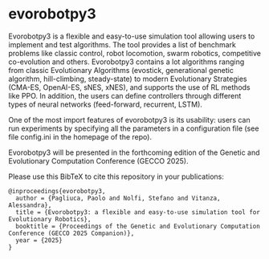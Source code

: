 # evorobotpy3
Evorobotpy3 is a flexible and easy-to-use simulation tool allowing users to implement and test algorithms. The tool provides a list of benchmark problems like classic control, robot locomotion, swarm robotics, competitive co-evolution and others. Evorobotpy3 contains a lot algorithms ranging from classic Evolutionary Algorithms (evostick, generational genetic algorithm, hill-climbing, steady-state) to modern Evolutionary Strategies (CMA-ES, OpenAI-ES, sNES, xNES), and supports the use of RL methods like PPO. In addition, the users can define controllers through different types of neural networks (feed-forward, recurrent, LSTM).

One of the most import features of evorobotpy3 is its usability: users can run experiments by specifying all the parameters in a configuration file (see file config.ini in the homepage of the repo).

Evorobotpy3 will be presented in the forthcoming edition of the Genetic and Evolutionary Computation Conference (GECCO 2025).

Please use this BibTeX to cite this repository in your publications:
```
@inproceedings{evorobotpy3,
  author = {Pagliuca, Paolo and Nolfi, Stefano and Vitanza, Alessandra},
  title = {Evorobotpy3: a flexible and easy-to-use simulation tool for Evolutionary Robotics},
  booktitle = {Proceedings of the Genetic and Evolutionary Computation Conference (GECCO 2025 Companion)},
  year = {2025}
}
```
